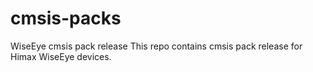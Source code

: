 # cmsis-packs
WiseEye cmsis pack release
This repo contains cmsis pack release for Himax WiseEye devices.
